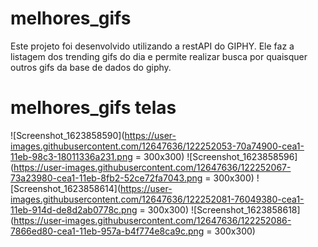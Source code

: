 # melhores_gifs

 Este projeto foi desenvolvido utilizando a restAPI do GIPHY. Ele faz a listagem dos trending gifs do dia e permite realizar busca por quaisquer outros gifs da base de dados do giphy.

# melhores_gifs telas

![Screenshot_1623858590](https://user-images.githubusercontent.com/12647636/122252053-70a74900-cea1-11eb-98c3-18011336a231.png = 300x300)
![Screenshot_1623858596](https://user-images.githubusercontent.com/12647636/122252067-73a23980-cea1-11eb-8fb2-52ce72fa7043.png = 300x300)
![Screenshot_1623858614](https://user-images.githubusercontent.com/12647636/122252081-76049380-cea1-11eb-914d-de8d2ab0778c.png = 300x300)
![Screenshot_1623858618](https://user-images.githubusercontent.com/12647636/122252086-7866ed80-cea1-11eb-957a-b4f774e8ca9c.png = 300x300)

